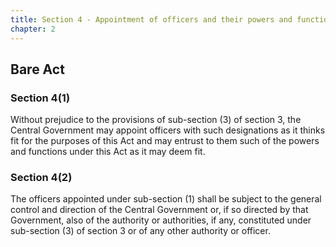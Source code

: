 ```yaml
---
title: Section 4 - Appointment of officers and their powers and functions
chapter: 2
---
```


## Bare Act 

### Section 4(1) 

Without prejudice to the provisions of sub-section (3) of section 3, the Central Government may appoint officers with such designations as it thinks fit for the purposes of this Act and may entrust to them such of the powers and functions under this Act as it may deem fit.

### Section 4(2) 

The officers appointed under sub-section (1) shall be subject to the general control and direction of the Central Government or, if so directed by that Government, also of the authority or authorities, if any, constituted under sub-section (3) of section 3 or of any other authority or officer.

